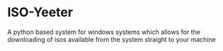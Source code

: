 # ISO-Yeeter
A python based system for windows systems which allows for the downloading of isos available from the system straight to your machine
